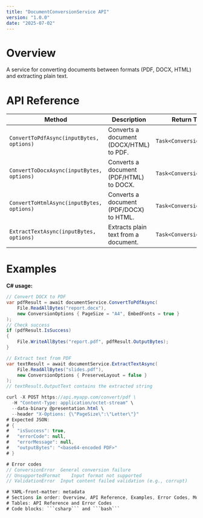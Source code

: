 ```yaml
---
title: "DocumentConversionService API"
version: "1.0.0"
date: "2025-07-02"
---
```


# Overview
A service for converting documents between formats (PDF, DOCX, HTML) and extracting plain text.

# API Reference
| Method                                           | Description                                        | Return Type                   |
|--------------------------------------------------|----------------------------------------------------|-------------------------------|
| `ConvertToPdfAsync(inputBytes, options)`         | Converts a document (DOCX/HTML) to PDF.            | `Task<ConversionResult>`      |
| `ConvertToDocxAsync(inputBytes, options)`        | Converts a document (PDF/HTML) to DOCX.            | `Task<ConversionResult>`      |
| `ConvertToHtmlAsync(inputBytes, options)`        | Converts a document (PDF/DOCX) to HTML.            | `Task<ConversionResult>`      |
| `ExtractTextAsync(inputBytes, options)`          | Extracts plain text from a document.               | `Task<ConversionResult>`      |

# Examples
**C# usage:**
```csharp
// Convert DOCX to PDF
var pdfResult = await documentService.ConvertToPdfAsync(
    File.ReadAllBytes("report.docx"),
    new ConversionOptions { PageSize = "A4", EmbedFonts = true }
);
// Check success
if (pdfResult.IsSuccess)
{
    File.WriteAllBytes("report.pdf", pdfResult.OutputBytes);
}

// Extract text from PDF
var textResult = await documentService.ExtractTextAsync(
    File.ReadAllBytes("slides.pdf"),
    new ConversionOptions { PreserveLayout = false }
);
// textResult.OutputText contains the extracted string

curl -X POST https://api.myapp.com/convert/pdf \
  -H "Content-Type: application/octet-stream" \
  --data-binary @presentation.html \
  --header "X-Options: {\"PageSize\":\"Letter\"}"
# Expected JSON:
# {
#   "isSuccess": true,
#   "errorCode": null,
#   "errorMessage": null,
#   "outputBytes": "<base64-encoded PDF>"
# }

# Error codes
// ConversionError	General conversion failure
// UnsupportedFormat	Input format not supported
// ValidationError	Input content failed validation (e.g., corrupt)

# YAML‑front‑matter: metadata  
# Sections in order: Overview, API Reference, Examples, Error Codes, Models  
# Tables: API Reference and Error Codes  
# Code blocks: ```csharp``` and ```bash```  